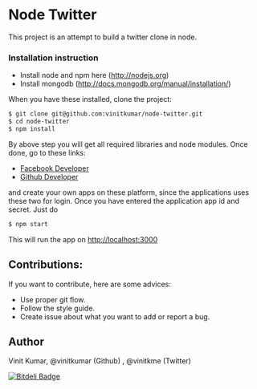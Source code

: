 # Node Twitter

This project is an attempt to build a twitter clone in node.

### Installation instruction

- Install node  and npm here (http://nodejs.org)
- Install mongodb (http://docs.mongodb.org/manual/installation/)

When you have these installed, clone the project:

```bash
$ git clone git@github.com:vinitkumar/node-twitter.git
$ cd node-twitter
$ npm install
```
By above step you will get all required libraries and node modules. 
Once done, go to these links:

- [Facebook Developer](http://developer.facebook.com)
- [Github Developer](https://github.com/settings/applications)

and create your own apps on these platform, since the applications uses these two for login.
Once you have entered the application app id and secret. Just do 

```bash
$ npm start
```
This will run the app on [http://localhost:3000](http://localhost:3000)

## Contributions:

If you want to contribute, here are some advices:
- Use proper git flow.
- Follow the style guide.
- Create issue about what you want to add or report a bug.

## Author

Vinit Kumar, @vinitkumar (Github) , @vinitkme (Twitter)

[![Bitdeli Badge](https://d2weczhvl823v0.cloudfront.net/vinitkumar/node-twitter/trend.png)](https://bitdeli.com/free "Bitdeli Badge")
